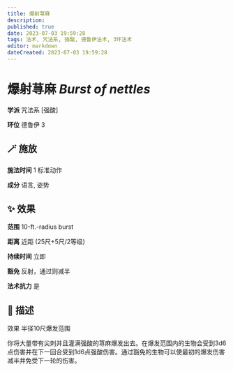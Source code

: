 ```yaml
---
title: 爆射荨麻
description: 
published: true
date: 2023-07-03 19:59:28
tags: 法术, 咒法系, 强酸, 德鲁伊法术, 3环法术
editor: markdown
dateCreated: 2023-07-03 19:59:28
---
```


# **爆射荨麻** *Burst of nettles*

**学派** 咒法系 \[强酸\] 

**环位** 德鲁伊 3

## 🪄 施放

**施法时间** 1 标准动作

**成分** 语言, 姿势

## ✨ 效果  

**范围** 10-ft.-radius burst

**距离** 近距 (25尺+5尺/2等级)  

**持续时间** 立即 

**豁免** 反射，通过则减半

**法术抗力** 是

## 📖 描述

效果          半径10尺爆发范围

你将大量带有尖刺并且灌满强酸的荨麻爆发出去。在爆发范围内的生物会受到3d6点伤害并在下一回合受到1d6点强酸伤害。通过豁免的生物可以使最初的爆发伤害减半并免受下一轮的伤害。
    